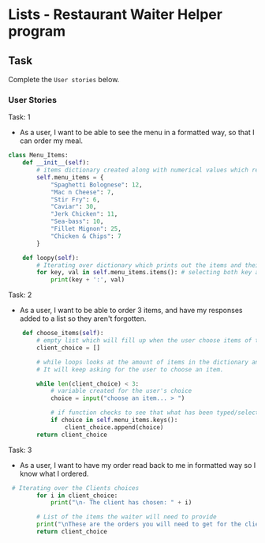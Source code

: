 # Lists - Restaurant Waiter Helper program

## Task

Complete the ```User stories``` below. 

### User Stories
Task: 1
* As a user, I want to be able to see the menu in a formatted way, so that I can order my meal.
```python
class Menu_Items:
    def __init__(self):
        # items dictionary created along with numerical values which represent the proce of the items.
        self.menu_items = {
            "Spaghetti Bolognese": 12,
            "Mac n Cheese": 7,
            "Stir Fry": 6,
            "Caviar": 30,
            "Jerk Chicken": 11,
            "Sea-bass": 10,
            "Fillet Mignon": 25,
            "Chicken & Chips": 7
        }

    def loopy(self):
        # Iterating over dictionary which prints out the items and their price.
        for key, val in self.menu_items.items(): # selecting both key and value pair when looping.
            print(key + ':', val)
```

Task: 2
* As a user, I want to be able to order 3 items, and have my responses added to a list so they aren't forgotten.
```python
    def choose_items(self):
        # empty list which will fill up when the user choose items of the menu.
        client_choice = []

        # while loops looks at the amount of items in the dictionary and while the condition isn't meant.
        # It will keep asking for the user to choose an item.

        while len(client_choice) < 3:
            # variable created for the user's choice
            choice = input("choose an item... > ")

            # if function checks to see that what has been typed/selected is in the list. if is it will append it to the client choice list.
            if choice in self.menu_items.keys():
                client_choice.append(choice)
        return client_choice
```

Task: 3
* As a user, I want to have my order read back to me in formatted way so I know what I ordered.

```python
 # Iterating over the Clients choices
        for i in client_choice:
            print("\n- The client has chosen: " + i)

        # List of the items the waiter will need to provide
        print("\nThese are the orders you will need to get for the client:")
        return client_choice
```
